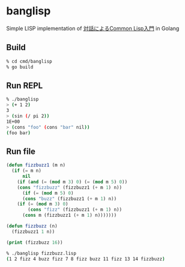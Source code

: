 # banglisp

Simple LISP implementation of [対話によるCommon Lisp入門](https://www.morikita.co.jp/books/book/2093) in Golang

## Build

```bash
% cd cmd/banglisp
% go build
```

## Run REPL

```bash
% ./banglisp
> (+ 1 2)
3
> (sin (/ pi 2))
1E+00
> (cons "foo" (cons "bar" nil))
(foo bar)
```

## Run file

```lisp
(defun fizzbuzz1 (m n)
  (if (= m n)
      nil
    (if (and (= (mod m 3) 0) (= (mod m 5) 0))
	(cons "fizzbuzz" (fizzbuzz1 (+ m 1) n))
      (if (= (mod m 5) 0)
	  (cons "buzz" (fizzbuzz1 (+ m 1) n))
	(if (= (mod m 3) 0)
	    (cons "fizz" (fizzbuzz1 (+ m 1) n))
	  (cons m (fizzbuzz1 (+ m 1) n)))))))

(defun fizzbuzz (n)
  (fizzbuzz1 1 n))

(print (fizzbuzz 16))
```

```bash
% ./banglisp fizzbuzz.lisp
(1 2 fizz 4 buzz fizz 7 8 fizz buzz 11 fizz 13 14 fizzbuzz)
```